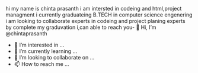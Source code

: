 hi my name is chinta prasanth
i am intersted in codeing and html,project managment
i currently graduateing B.TECH in computer science engenering
i am looking to collaborate experts in codeing and project planing experts
by complete my graduvation i,can able to reach you- 👋 Hi, I’m @chintaprasanth
- 👀 I’m interested in ...
- 🌱 I’m currently learning ...
- 💞️ I’m looking to collaborate on ...
- 📫 How to reach me ...

<!---
chintaprasanth/chintaprasanth is a ✨ special ✨ repository because its `README.md` (this file) appears on your GitHub profile.
You can click the Preview link to take a look at your changes.
--->
